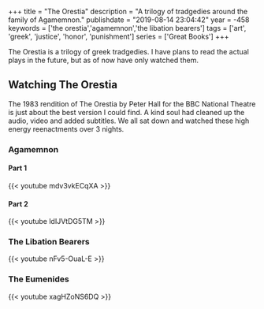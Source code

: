 +++
title = "The Orestia"
description = "A trilogy of tradgedies around the family of Agamemnon."
publishdate = "2019-08-14 23:04:42"
year = -458
keywords = ['the orestia','agamemnon','the libation bearers']
tags = ['art', 'greek', 'justice', 'honor', 'punishment']
series = ['Great Books']
+++

The Orestia is a trilogy of greek tradgedies. I have plans to read the actual
plays in the future, but as of now have only watched them.

## Watching The Orestia

The 1983 rendition of The Orestia by Peter Hall for the BBC National Theatre
is just about the best version I could find. A kind soul had cleaned up the
audio, video and added subtitles. We all sat down and watched these high
energy reenactments over 3 nights.

### Agamemnon

#### Part 1

{{< youtube mdv3vkECqXA >}}

#### Part 2

{{< youtube ldIJVtDG5TM >}}

### The Libation Bearers

{{< youtube nFv5-OuaL-E >}}

### The Eumenides

{{< youtube xagHZoNS6DQ >}}
